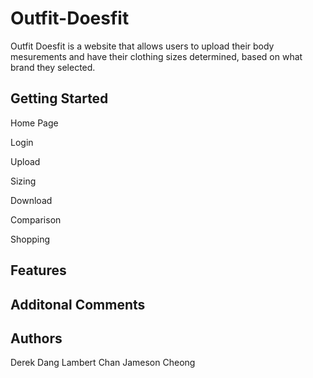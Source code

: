 # Outfit-Doesfit

Outfit Doesfit is a website that allows users to upload their body mesurements and have their clothing sizes determined, based on what brand they selected.
## Getting Started

Home Page

Login

Upload

Sizing

Download 

Comparison

Shopping



## Features


## Additonal Comments
## Authors

Derek Dang
Lambert Chan
Jameson Cheong

